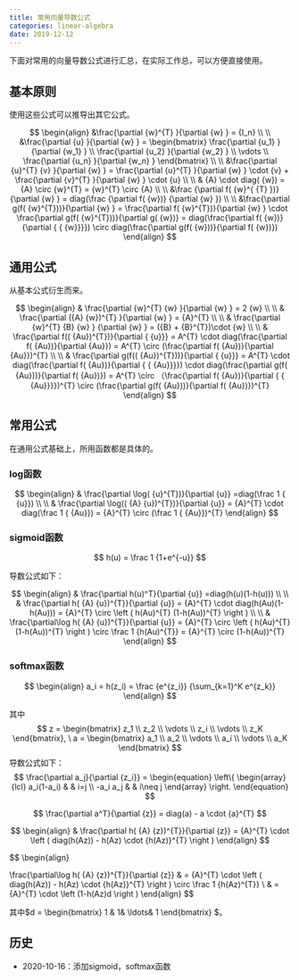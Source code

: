 ```yaml
---
title: 常用向量导数公式
categories: linear-algebra
date: 2019-12-12
---
```

下面对常用的向量导数公式进行汇总，在实际工作总，可以方便直接使用。

## 基本原则

使用这些公式可以推导出其它公式。

$$
\begin{align}
&\frac{\partial  {w}^{T} }{\partial  {w} } = {I_n}
\\ \\
&\frac{\partial  {u} }{\partial  {w} } = 
\begin{bmatrix}
\frac{\partial  {u_1} }{\partial {w_1} } \\
\frac{\partial  {u_2} }{\partial {w_2} } \\
\vdots \\
\frac{\partial  {u_n} }{\partial {w_n} }
\end{bmatrix}
\\ \\
&\frac{\partial  {u}^{T} {v} }{\partial  {w} } =  \frac{\partial  {u}^{T} }{\partial  {w} } \cdot  {v} + \frac{\partial  {v}^{T} }{\partial  {w} } \cdot  {u}
\\ \\
& {A} \cdot diag( {w})  =   {A} \circ  {w}^{T}  =  {w}^{T}  \circ   {A} 
\\ \\
&\frac {\partial f( {w}^{ {T} })} {\partial  {w} } = diag(\frac {\partial f( {w})} {\partial  {w} }) 
\\ \\
&\frac{\partial g(f( {w}^{T}))}{\partial  {w} } =   \frac{\partial f( {w}^{T})}{\partial  {w} } \cdot  \frac{\partial g(f( {w}^{T}))}{\partial g( {w})} = diag(\frac{\partial f( {w})}{\partial { { {w}}}}) \circ  diag(\frac{\partial g(f( {w}))}{\partial f( {w})}) 
\end{align}
$$

## 通用公式

从基本公式衍生而来。

$$
\begin{align}
& \frac{\partial  {w}^{T} {w} }{\partial  {w} } = 2 {w}
\\ \\
& \frac{\partial ({A} {w})^{T} }{\partial  {w} } =  {A}^{T} 
\\ \\
& \frac{\partial  {w}^{T} {B}  {w} } {\partial  {w} } =  ({B} + {B}^{T})\cdot  {w} 
\\ \\ 
& \frac{\partial f(( {Au})^{T})}{\partial { {u}}}  
 =       A^{T} \cdot  diag(\frac{\partial f( {Au})}{\partial  {Au}}) =       A^{T} \circ (\frac{\partial f( {Au})}{\partial  {Au}})^{T}
 \\  \\
& \frac{\partial g(f(( {Au})^{T}))}{\partial { {u}}} =  A^{T} \cdot diag(\frac{\partial f( {Au})}{\partial { { {Au}}}}) \cdot diag(\frac{\partial g(f( {Au}))}{\partial f( {Au})}) = 
 A^{T} \circ （\frac{\partial f( {Au})}{\partial { { {Au}}}})^{T}  \circ  (\frac{\partial g(f( {Au}))}{\partial f( {Au})})^{T}   
\end{align}
$$

## 常用公式

在通用公式基础上，所用函数都是具体的。

### log函数

$$
\begin{align}
& \frac{\partial \log( {u}^{T})}{\partial  {u}} =diag(\frac 1 { {u}})
\\ \\
& \frac{\partial \log(( {A} {u})^{T})}{\partial  {u}} =  {A}^{T} \cdot diag(\frac  1 {  {Au}}) =  {A}^{T} \circ (\frac  1 {  {Au}})^{T}
\end{align}
$$

### sigmoid函数

$$
h(u) = \frac 1 {1+e^{-u}}
$$

导数公式如下：

$$
\begin{align}
& \frac{\partial h(u)^T}{\partial  {u}} =diag(h(u)(1-h(u)))
\\ \\
& \frac{\partial h( {A} {u})^{T}}{\partial  {u}} =  {A}^{T} \cdot diag(h(Au)(1-h(Au))) =  {A}^{T} \circ \left ( h(Au)^{T}  (1-h(Au))^{T} \right )
\\ \\
& \frac{\partial\log h( {A} {u})^{T}}{\partial  {u}} =   {A}^{T} \circ \left ( h(Au)^{T}  (1-h(Au))^{T} \right ) \circ \frac 1 {h(Au)^{T}} = {A}^{T} \circ   (1-h(Au))^{T} 
\end{align}
$$

### softmax函数

$$
\begin{align}
a_i = h(z_i) =   \frac {e^{z_i}}  {\sum_{k=1}^K e^{z_k}}
\end{align}
$$

其中
$$
z = \begin{bmatrix} z_1 \\ z_2 \\ \vdots \\ z_i \\ \vdots \\ z_K \end{bmatrix}, \ 
a = \begin{bmatrix} a_1 \\ a_2 \\ \vdots \\ a_i \\ \vdots \\ a_K \end{bmatrix}
$$
导数公式如下：
$$
\frac{\partial a_j}{\partial  {z_i}} = \begin{equation}  
\left\{  
\begin{array}{lcl}  
 a_i(1-a_i)  &  &  i=j \\  
-a_i a_j &  &  i\neq j  
\end{array}  
\right.
\end{equation}
$$

$$
\frac{\partial a^T}{\partial  {z}} =  diag(a) - a \cdot {a}^{T}
$$

$$
\begin{align}
& \frac{\partial h( {A} {z})^{T}}{\partial  {z}} =  {A}^{T} \cdot \left ( diag(h(Az)) - h(Az) \cdot {h(Az)}^{T} \right )
\end{align}
$$

$$
\begin{align}

\frac{\partial\log h( {A} {z})^{T}}{\partial  {z}} & =   {A}^{T} \cdot \left ( diag(h(Az)) - h(Az) \cdot {h(Az)}^{T} \right ) \circ \frac 1 {h(Az)^{T}} 
\\ & = {A}^{T} \cdot  \left (1-h(Az)d \right ) 
\end{align}
$$

其中$d = \begin{bmatrix} 
1 & 1&  \ldots&  1
\end{bmatrix}
$。

## 历史

- 2020-10-16：添加sigmoid，softmax函数